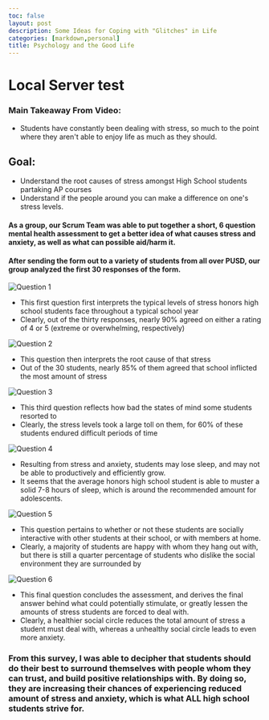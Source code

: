 ```yaml
---
toc: false
layout: post
description: Some Ideas for Coping with "Glitches" in Life
categories: [markdown,personal]
title: Psychology and the Good Life
---
```

# Local Server test
### Main Takeaway From Video:
- Students have constantly been dealing with stress, so much to the point where they aren't able to enjoy life as much as they should. 

## Goal:
- Understand the root causes of stress amongst High School students partaking AP courses
- Understand if the people around you can make a difference on one's stress levels. 

#### As a group, our Scrum Team was able to put together a short, 6 question mental health assessment to get a better idea of what causes stress and anxiety, as well as what can possible aid/harm it. 

#### After sending the form out to a variety of students from all over PUSD, our group analyzed the first 30 responses of the form. 

![]({{site.baseurl}}/images/stressq1.png "Question 1")

- This first question first interprets the typical levels of stress honors high school students face throughout a typical school year
- Clearly, out of the thirty responses, nearly 90% agreed on either a rating of 4 or 5 (extreme or overwhelming, respectively)

![]({{site.baseurl}}/images/stressq2.png "Question 2")

- This question then interprets the root cause of that stress
- Out of the 30 students, nearly 85% of them agreed that school inflicted the most amount of stress


![]({{site.baseurl}}/images/stressq3.png "Question 3")

- This third question reflects how bad the states of mind some students resorted to
- Clearly, the stress levels took a large toll on them, for 60% of these students endured difficult periods of time


![]({{site.baseurl}}/images/stressq4.png "Question 4")

- Resulting from stress and anxiety, students may lose sleep, and may not be able to productively and efficiently grow.
- It seems that the average honors high school student is able to muster a solid 7-8 hours of sleep, which is around the recommended amount for adolescents. 


![]({{site.baseurl}}/images/stressq5.png "Question 5")

- This question pertains to whether or not these students are socially interactive with other students at their school, or with members at home. 
- Clearly, a majority of students are happy with whom they hang out with, but there is still a quarter percentage of students who dislike the social environment they are surrounded by


![]({{site.baseurl}}/images/stressq6.png "Question 6")

- This final question concludes the assessment, and derives the final answer behind what could potentially stimulate, or greatly lessen the amounts of stress students are forced to deal with.
- Clearly, a healthier social circle reduces the total amount of stress a student must deal with, whereas a unhealthy social circle leads to even more anxiety.


### From this survey, I was able to decipher that students should do their best to surround themselves with people whom they can trust, and build positive relationships with. By doing so, they are increasing their chances of experiencing reduced amount of stress and anxiety, which is what ALL high school students strive for. 
